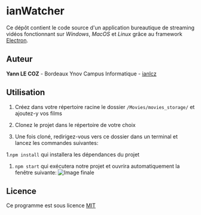 # ianWatcher

Ce dépôt contient le code source d'un application bureautique de streaming vidéos fonctionnant sur *Windows*, *MacOS* et *Linux* grâce au framework [Electron](https://www.electronjs.org).

## Auteur

**Yann LE COZ** - Bordeaux Ynov Campus Informatique - [ianlcz](https://github.com/ianlcz)

## Utilisation

1. Créez dans votre répertoire racine le dossier `/Movies/movies_storage/` et ajoutez-y vos films

1. Clonez le projet dans le répertoire de votre choix

1. Une fois cloné, redirigez-vous vers ce dossier dans un terminal et lancez les commandes suivantes:

  1.`npm install` qui installera les dépendances du projet
    
  1. `npm start` qui exécutera notre projet et ouvrira automatiquement la fenêtre suivante:
    ![Image finale](https://media.discordapp.net/attachments/688501463005003828/745342847326093472/unknown.png?width=1694&height=1085)

## Licence

Ce programme est  sous licence [MIT](./LICENSE)
